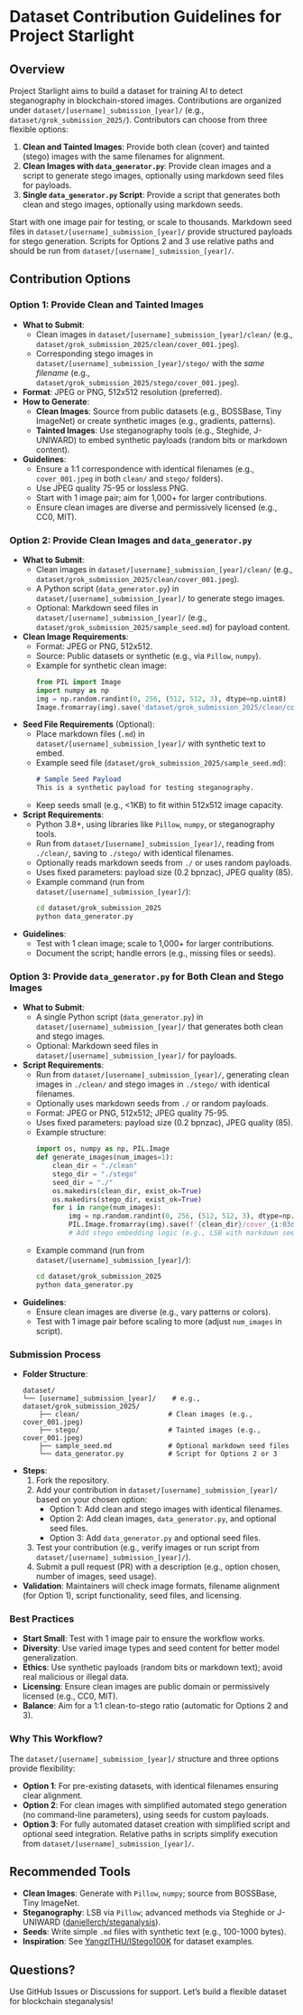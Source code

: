 # Dataset Contribution Guidelines for Project Starlight

## Overview

Project Starlight aims to build a dataset for training AI to detect steganography in blockchain-stored images. Contributions are organized under `dataset/[username]_submission_[year]/` (e.g., `dataset/grok_submission_2025/`). Contributors can choose from three flexible options:
1. **Clean and Tainted Images**: Provide both clean (cover) and tainted (stego) images with the same filenames for alignment.
2. **Clean Images with `data_generator.py`**: Provide clean images and a script to generate stego images, optionally using markdown seed files for payloads.
3. **Single `data_generator.py` Script**: Provide a script that generates both clean and stego images, optionally using markdown seeds.

Start with one image pair for testing, or scale to thousands. Markdown seed files in `dataset/[username]_submission_[year]/` provide structured payloads for stego generation. Scripts for Options 2 and 3 use relative paths and should be run from `dataset/[username]_submission_[year]/`.

## Contribution Options

### Option 1: Provide Clean and Tainted Images
- **What to Submit**:
  - Clean images in `dataset/[username]_submission_[year]/clean/` (e.g., `dataset/grok_submission_2025/clean/cover_001.jpeg`).
  - Corresponding stego images in `dataset/[username]_submission_[year]/stego/` with the *same filename* (e.g., `dataset/grok_submission_2025/stego/cover_001.jpeg`).
- **Format**: JPEG or PNG, 512x512 resolution (preferred).
- **How to Generate**:
  - **Clean Images**: Source from public datasets (e.g., BOSSBase, Tiny ImageNet) or create synthetic images (e.g., gradients, patterns).
  - **Tainted Images**: Use steganography tools (e.g., Steghide, J-UNIWARD) to embed synthetic payloads (random bits or markdown content).
- **Guidelines**:
  - Ensure a 1:1 correspondence with identical filenames (e.g., `cover_001.jpeg` in both `clean/` and `stego/` folders).
  - Use JPEG quality 75-95 or lossless PNG.
  - Start with 1 image pair; aim for 1,000+ for larger contributions.
  - Ensure clean images are diverse and permissively licensed (e.g., CC0, MIT).

### Option 2: Provide Clean Images and `data_generator.py`
- **What to Submit**:
  - Clean images in `dataset/[username]_submission_[year]/clean/` (e.g., `dataset/grok_submission_2025/clean/cover_001.jpeg`).
  - A Python script (`data_generator.py`) in `dataset/[username]_submission_[year]/` to generate stego images.
  - Optional: Markdown seed files in `dataset/[username]_submission_[year]/` (e.g., `dataset/grok_submission_2025/sample_seed.md`) for payload content.
- **Clean Image Requirements**:
  - Format: JPEG or PNG, 512x512.
  - Source: Public datasets or synthetic (e.g., via `Pillow`, `numpy`).
  - Example for synthetic clean image:
    ```python
    from PIL import Image
    import numpy as np
    img = np.random.randint(0, 256, (512, 512, 3), dtype=np.uint8)
    Image.fromarray(img).save('dataset/grok_submission_2025/clean/cover_001.jpeg', 'JPEG', quality=85)
    ```
- **Seed File Requirements** (Optional):
  - Place markdown files (`.md`) in `dataset/[username]_submission_[year]/` with synthetic text to embed.
  - Example seed file (`dataset/grok_submission_2025/sample_seed.md`):
    ```markdown
    # Sample Seed Payload
    This is a synthetic payload for testing steganography.
    ```
  - Keep seeds small (e.g., <1KB) to fit within 512x512 image capacity.
- **Script Requirements**:
  - Python 3.8+, using libraries like `Pillow`, `numpy`, or steganography tools.
  - Run from `dataset/[username]_submission_[year]/`, reading from `./clean/`, saving to `./stego/` with identical filenames.
  - Optionally reads markdown seeds from `./` or uses random payloads.
  - Uses fixed parameters: payload size (0.2 bpnzac), JPEG quality (85).
  - Example command (run from `dataset/[username]_submission_[year]/`):
    ```bash
    cd dataset/grok_submission_2025
    python data_generator.py
    ```
- **Guidelines**:
  - Test with 1 clean image; scale to 1,000+ for larger contributions.
  - Document the script; handle errors (e.g., missing files or seeds).

### Option 3: Provide `data_generator.py` for Both Clean and Stego Images
- **What to Submit**:
  - A single Python script (`data_generator.py`) in `dataset/[username]_submission_[year]/` that generates both clean and stego images.
  - Optional: Markdown seed files in `dataset/[username]_submission_[year]/` for payloads.
- **Script Requirements**:
  - Run from `dataset/[username]_submission_[year]/`, generating clean images in `./clean/` and stego images in `./stego/` with identical filenames.
  - Optionally uses markdown seeds from `./` or random payloads.
  - Format: JPEG or PNG, 512x512; JPEG quality 75-95.
  - Uses fixed parameters: payload size (0.2 bpnzac), JPEG quality (85).
  - Example structure:
    ```python
    import os, numpy as np, PIL.Image
    def generate_images(num_images=1):
        clean_dir = "./clean"
        stego_dir = "./stego"
        seed_dir = "./"
        os.makedirs(clean_dir, exist_ok=True)
        os.makedirs(stego_dir, exist_ok=True)
        for i in range(num_images):
            img = np.random.randint(0, 256, (512, 512, 3), dtype=np.uint8)
            PIL.Image.fromarray(img).save(f'{clean_dir}/cover_{i:03d}.jpeg', 'JPEG', quality=85)
            # Add stego embedding logic (e.g., LSB with markdown seed)
    ```
  - Example command (run from `dataset/[username]_submission_[year]/`):
    ```bash
    cd dataset/grok_submission_2025
    python data_generator.py
    ```
- **Guidelines**:
  - Ensure clean images are diverse (e.g., vary patterns or colors).
  - Test with 1 image pair before scaling to more (adjust `num_images` in script).

### Submission Process
- **Folder Structure**:
  ```
  dataset/
  └── [username]_submission_[year]/    # e.g., dataset/grok_submission_2025/
      ├── clean/                      # Clean images (e.g., cover_001.jpeg)
      ├── stego/                      # Tainted images (e.g., cover_001.jpeg)
      ├── sample_seed.md              # Optional markdown seed files
      └── data_generator.py           # Script for Options 2 or 3
  ```
- **Steps**:
  1. Fork the repository.
  2. Add your contribution in `dataset/[username]_submission_[year]/` based on your chosen option:
     - Option 1: Add clean and stego images with identical filenames.
     - Option 2: Add clean images, `data_generator.py`, and optional seed files.
     - Option 3: Add `data_generator.py` and optional seed files.
  3. Test your contribution (e.g., verify images or run script from `dataset/[username]_submission_[year]/`).
  4. Submit a pull request (PR) with a description (e.g., option chosen, number of images, seed usage).
- **Validation**: Maintainers will check image formats, filename alignment (for Option 1), script functionality, seed files, and licensing.

### Best Practices
- **Start Small**: Test with 1 image pair to ensure the workflow works.
- **Diversity**: Use varied image types and seed content for better model generalization.
- **Ethics**: Use synthetic payloads (random bits or markdown text); avoid real malicious or illegal data.
- **Licensing**: Ensure clean images are public domain or permissively licensed (e.g., CC0, MIT).
- **Balance**: Aim for a 1:1 clean-to-stego ratio (automatic for Options 2 and 3).

### Why This Workflow?
The `dataset/[username]_submission_[year]/` structure and three options provide flexibility:
- **Option 1**: For pre-existing datasets, with identical filenames ensuring clear alignment.
- **Option 2**: For clean images with simplified automated stego generation (no command-line parameters), using seeds for custom payloads.
- **Option 3**: For fully automated dataset creation with simplified script and optional seed integration.
Relative paths in scripts simplify execution from `dataset/[username]_submission_[year]/`.

## Recommended Tools
- **Clean Images**: Generate with `Pillow`, `numpy`; source from BOSSBase, Tiny ImageNet.
- **Steganography**: LSB via `Pillow`; advanced methods via Steghide or J-UNIWARD ([daniellerch/steganalysis](https://github.com/daniellerch/steganalysis)).
- **Seeds**: Write simple `.md` files with synthetic text (e.g., 100-1000 bytes).
- **Inspiration**: See [YangzlTHU/IStego100K](https://github.com/YangzlTHU/IStego100K) for dataset examples.

## Questions?
Use GitHub Issues or Discussions for support. Let’s build a flexible dataset for blockchain steganalysis!